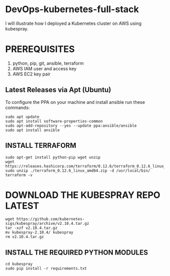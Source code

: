 # DevOps-kubernetes-full-stack
 I will illustrate how I deployed a Kubernetes cluster on AWS using kubespray.

# PREREQUISITES
1. python, pip, git, ansible, terraform
2. AWS IAM user and access key
3. AWS EC2 key pair

## Latest Releases via Apt (Ubuntu)
To configure the PPA on your machine and install ansible run these commands:
```
sudo apt update
sudo apt install software-properties-common
sudo apt-add-repository --yes --update ppa:ansible/ansible
sudo apt install ansible
```
## INSTALL TERRAFORM
```
sudo apt-get install python-pip wget unzip
wget https://releases.hashicorp.com/terraform/0.12.6/terraform_0.12.6_linux_amd64.zip
sudo unzip ./terraform_0.12.6_linux_amd64.zip -d /usr/local/bin/
terraform -v
```
# DOWNLOAD THE KUBESPRAY REPO LATEST
```
wget https://github.com/kubernetes-sigs/kubespray/archive/v2.10.4.tar.gz
tar -xzf v2.10.4.tar.gz
mv kubespray-2.10.4/ kubespray
rm v2.10.4.tar.gz
```
## INSTALL THE REQUIRED PYTHON MODULES
```
cd kubespray
sudo pip install -r requirements.txt
```
